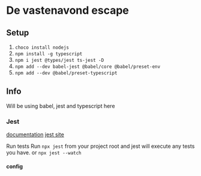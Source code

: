 # De vastenavond escape

## Setup

1. `choco install nodejs`
2. `npm install -g typescript`
3. `npm i jest @types/jest ts-jest -D`
4. `npm add --dev babel-jest @babel/core @babel/preset-env`
5. `npm add --dev @babel/preset-typescript`

## Info

Will be using babel, jest and typescript here

### Jest

[documentation](https://github.com/basarat/typescript-book/blob/master/docs/testing/jest.md)
[jest site](https://jestjs.io/docs/en/configuration)

Run tests
Run `npx jest` from your project root and jest will execute any tests you have.
or `npx jest --watch`

#### config

[](https://jestjs.io/docs/en/getting-started#using-typescript)